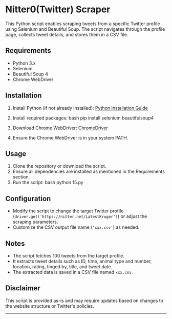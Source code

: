 
# Nitter0(Twitter) Scraper

This Python script enables scraping tweets from a specific Twitter profile using Selenium and Beautiful Soup. The script navigates through the profile page, collects tweet details, and stores them in a CSV file.

## Requirements

- Python 3.x
- Selenium
- Beautiful Soup 4
- Chrome WebDriver

## Installation

1. Install Python (if not already installed): [Python Installation Guide](https://www.python.org/downloads/)
2. Install required packages:
   bash
   pip install selenium beautifulsoup4
   
3. Download Chrome WebDriver: [ChromeDriver](https://sites.google.com/chromium.org/driver/)
4. Ensure the Chrome WebDriver is in your system PATH.

## Usage

1. Clone the repository or download the script.
2. Ensure all dependencies are installed as mentioned in the Requirements section.
3. Run the script:
   bash
   python 15.py
   
## Configuration

- Modify the script to change the target Twitter profile (`driver.get('https://nitter.net/LatestKruger')`) or adjust the scraping parameters.
- Customize the CSV output file name (`'xxx.csv'`) as needed.

## Notes

- The script fetches 100 tweets from the target profile.
- It extracts tweet details such as ID, time, animal type and number, location, rating, tinged by, title, and tweet date.
- The extracted data is saved in a CSV file named `xxx.csv`.

## Disclaimer

This script is provided as-is and may require updates based on changes to the website structure or Twitter's policies.

---
